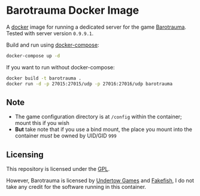 # Barotrauma Docker Image

A [docker](https://www.docker.com/) image for running a dedicated server for the game [Barotrauma](https://barotraumagame.com/).
Tested with server version `0.9.9.1`.

Build and run using [docker-compose](https://docs.docker.com/compose/):

```bash
docker-compose up -d
```

If you want to run without docker-compose:

```bash
docker build -t barotrauma .
docker run -d -p 27015:27015/udp -p 27016:27016/udp barotrauma
```

## Note

- The game configuration directory is at `/config` within the container; mount this if you wish
- **But** take note that if you use a bind mount, the place you mount into the container *must* be owned by UID/GID `999`

## Licensing

This repository is licensed under the [GPL](https://www.gnu.org/licenses/gpl-3.0.en.html).

However, Barotrauma is licensed by [Undertow Games](https://undertowgames.com/) and [Fakefish](http://fakefishgames.com/#home), I do not take any credit for the software running in this container.
